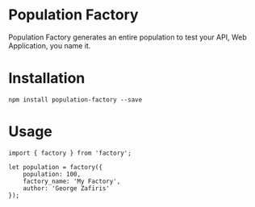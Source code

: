 # Population Factory

Population Factory generates an entire population to test your API, Web Application, you name it.

# Installation

`npm install population-factory --save`

# Usage 
```
import { factory } from 'factory';

let population = factory({
    population: 100,
    factory_name: 'My Factory',
    author: 'George Zafiris'
});
```
